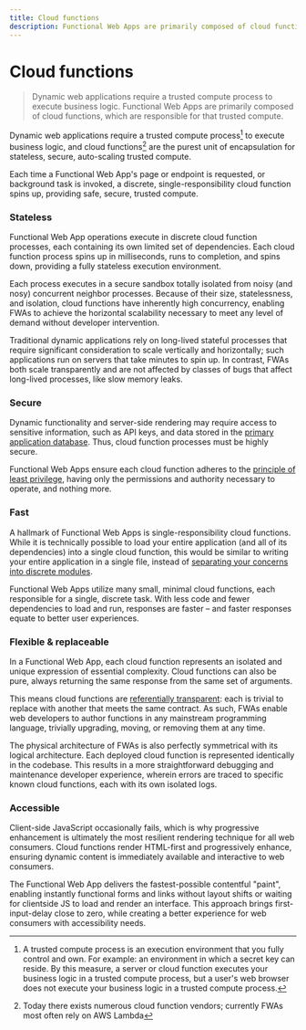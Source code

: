 ```yaml
---
title: Cloud functions
description: Functional Web Apps are primarily composed of cloud functions, which are responsible for executing business logic.
---
```

# Cloud functions

> Dynamic web applications require a trusted compute process to execute business logic. Functional Web Apps are primarily composed of cloud functions, which are responsible for that trusted compute.

Dynamic web applications require a trusted compute process[^1] to execute business logic, and cloud functions[^2] are the purest unit of encapsulation for stateless, secure, auto-scaling trusted compute.

Each time a Functional Web App's page or endpoint is requested, or background task is invoked, a discrete, single-responsibility cloud function spins up, providing safe, secure, trusted compute.


### Stateless

Functional Web App operations execute in discrete cloud function processes, each containing its own limited set of dependencies. Each cloud function process spins up in milliseconds, runs to completion, and spins down, providing a fully stateless execution environment.

Each process executes in a secure sandbox totally isolated from noisy (and nosy) concurrent neighbor processes. Because of their size, statelessness, and isolation, cloud functions have inherently high concurrency, enabling FWAs to achieve the horizontal scalability necessary to meet any level of demand without developer intervention.

Traditional dynamic applications rely on long-lived stateful processes that require significant consideration to scale vertically and horizontally; such applications run on servers that take minutes to spin up. In contrast, FWAs both scale transparently and are not affected by classes of bugs that affect long-lived processes, like slow memory leaks.


### Secure

Dynamic functionality and server-side rendering may require access to sensitive information, such as API keys, and data stored in the [primary application database](/managed-database). Thus, cloud function processes must be highly secure.

Functional Web Apps ensure each cloud function adheres to the [principle of least privilege](https://en.wikipedia.org/wiki/Principle_of_least_privilege), having only the permissions and authority necessary to operate, and nothing more.


### Fast

A hallmark of Functional Web Apps is single-responsibility cloud functions. While it is technically possible to load your entire application (and all of its dependencies) into a single cloud function, this would be similar to writing your entire application in a single file, instead of [separating your concerns into discrete modules](https://en.wikipedia.org/wiki/Modular_programming).

Functional Web Apps utilize many small, minimal cloud functions, each responsible for a single, discrete task. With less code and fewer dependencies to load and run, responses are faster – and faster responses equate to better user experiences.


### Flexible & replaceable

In a Functional Web App, each cloud function represents an isolated and unique expression of essential complexity. Cloud functions can also be pure, always returning the same response from the same set of arguments.

This means cloud functions are [referentially transparent](https://en.wikipedia.org/wiki/Referential_transparency): each is trivial to replace with another that meets the same contract. As such, FWAs enable web developers to author functions in any mainstream programming language, trivially upgrading, moving, or removing them at any time.

The physical architecture of FWAs is also perfectly symmetrical with its logical architecture. Each deployed cloud function is represented identically in the codebase. This results in a more straightforward debugging and maintenance developer experience, wherein errors are traced to specific known cloud functions, each with its own isolated logs.


### Accessible

Client-side JavaScript occasionally fails, which is why progressive enhancement is ultimately the most resilient rendering technique for all web consumers. Cloud functions render HTML-first and progressively enhance, ensuring dynamic content is immediately available and interactive to web consumers.

The Functional Web App delivers the fastest-possible contentful "paint", enabling instantly functional forms and links without layout shifts or waiting for clientside JS to load and render an interface. This approach brings first-input-delay close to zero, while creating a better experience for web consumers with accessibility needs.


[^1]: A trusted compute process is an execution environment that you fully control and own. For example: an environment in which a secret key can reside. By this measure, a server or cloud function executes your business logic in a trusted compute process, but a user's web browser does not execute your business logic in a trusted compute process.
[^2]: Today there exists numerous cloud function vendors; currently FWAs most often rely on AWS Lambda
